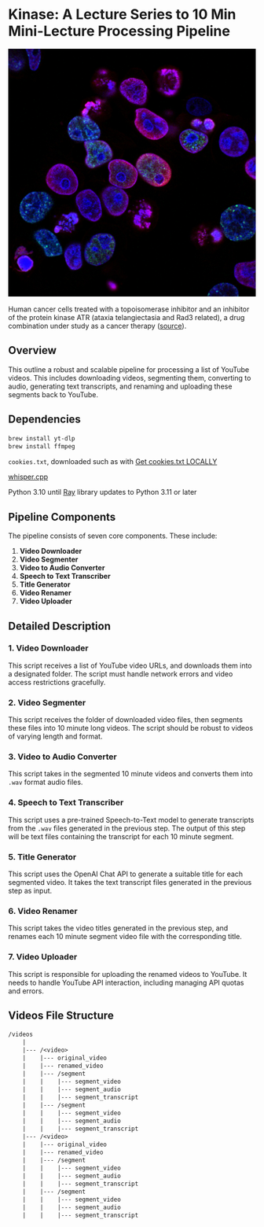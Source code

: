 # Kinase: A Lecture Series to 10 Min Mini-Lecture Processing Pipeline

![](cancer_cell_treated_with_kinase_inhibitor_drug.jpg)

Human cancer cells treated with a topoisomerase inhibitor and an inhibitor of the protein kinase ATR (ataxia telangiectasia and Rad3 related), a drug combination under study as a cancer therapy ([source](https://unsplash.com/photos/L7en7Lb-Ovc)).

## Overview
This outline a robust and scalable pipeline for processing a list of YouTube videos. This includes downloading videos, segmenting them, converting to audio, generating text transcripts, and renaming and uploading these segments back to YouTube.

## Dependencies

```sh
brew install yt-dlp
brew install ffmpeg
```

`cookies.txt`, downloaded such as with [Get cookies.txt LOCALLY](https://chrome.google.com/webstore/detail/get-cookiestxt-locally/cclelndahbckbenkjhflpdbgdldlbecc)

[whisper.cpp](https://github.com/ggerganov/whisper.cpp)

Python 3.10 until [Ray](https://www.ray.io/) library updates to Python 3.11 or later

## Pipeline Components
The pipeline consists of seven core components. These include:

1. **Video Downloader**
2. **Video Segmenter**
3. **Video to Audio Converter**
4. **Speech to Text Transcriber**
5. **Title Generator**
6. **Video Renamer**
7. **Video Uploader**

## Detailed Description

### 1. Video Downloader
This script receives a list of YouTube video URLs, and downloads them into a designated folder. The script must handle network errors and video access restrictions gracefully.

### 2. Video Segmenter
This script receives the folder of downloaded video files, then segments these files into 10 minute long videos. The script should be robust to videos of varying length and format.

### 3. Video to Audio Converter
This script takes in the segmented 10 minute videos and converts them into `.wav` format audio files.

### 4. Speech to Text Transcriber
This script uses a pre-trained Speech-to-Text model to generate transcripts from the `.wav` files generated in the previous step. The output of this step will be text files containing the transcript for each 10 minute segment.

### 5. Title Generator
This script uses the OpenAI Chat API to generate a suitable title for each segmented video. It takes the text transcript files generated in the previous step as input.

### 6. Video Renamer
This script takes the video titles generated in the previous step, and renames each 10 minute segment video file with the corresponding title.

### 7. Video Uploader
This script is responsible for uploading the renamed videos to YouTube. It needs to handle YouTube API interaction, including managing API quotas and errors.

## Videos File Structure

```
/videos
    |
    |--- /<video>
    |    |--- original_video
    |    |--- renamed_video
    |    |--- /segment
    |    |    |--- segment_video
    |    |    |--- segment_audio
    |    |    |--- segment_transcript
    |    |--- /segment
    |    |    |--- segment_video
    |    |    |--- segment_audio
    |    |    |--- segment_transcript
    |--- /<video>
    |    |--- original_video
    |    |--- renamed_video
    |    |--- /segment
    |    |    |--- segment_video
    |    |    |--- segment_audio
    |    |    |--- segment_transcript
    |    |--- /segment
    |    |    |--- segment_video
    |    |    |--- segment_audio
    |    |    |--- segment_transcript
```
